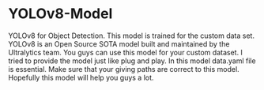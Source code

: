 # YOLOv8-Model
YOLOv8 for Object Detection. This model is trained for the custom data set.
YOLOv8 is an Open Source SOTA model built and maintained by the Ultralytics team. You guys can use this model for your custom dataset. I tried to provide the model just like plug and play. In this model data.yaml file is essential. Make sure that your giving paths are correct to this model. Hopefully this model will help you guys a lot.
